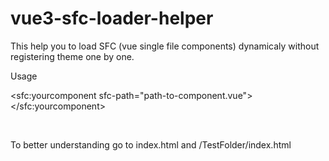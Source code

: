 # vue3-sfc-loader-helper

This help you to load SFC (vue single file components) dynamicaly without registering theme one by one.
<br />

Usage

<sfc:yourcomponent sfc-path="path-to-component.vue"></sfc:yourcomponent>

<br />

To better understanding go to index.html and /TestFolder/index.html



